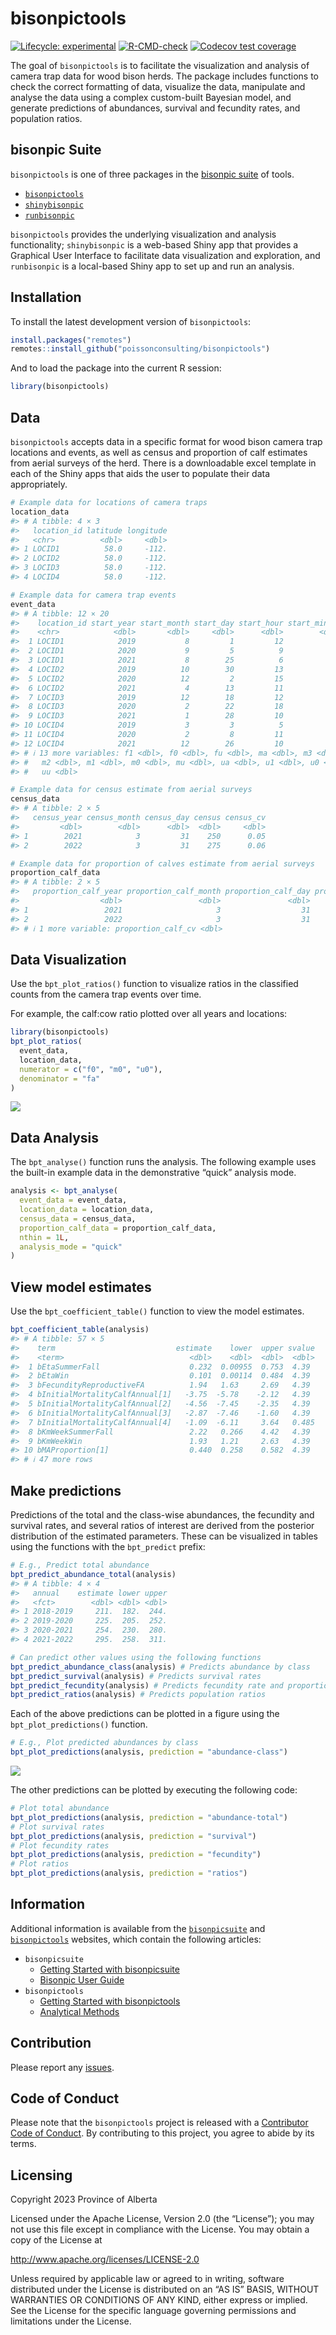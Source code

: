 
<!-- README.md is generated from README.Rmd. Please edit that file -->

# bisonpictools

<!-- badges: start -->

[![Lifecycle:
experimental](https://img.shields.io/badge/lifecycle-experimental-orange.svg)](https://lifecycle.r-lib.org/articles/stages.html#experimental)
[![R-CMD-check](https://github.com/poissonconsulting/bisonpictools/actions/workflows/R-CMD-check.yaml/badge.svg)](https://github.com/poissonconsulting/bisonpictools/actions/workflows/R-CMD-check.yaml)
[![Codecov test
coverage](https://codecov.io/gh/poissonconsulting/bisonpictools/graph/badge.svg)](https://app.codecov.io/gh/poissonconsulting/bisonpictools)
<!-- badges: end -->

The goal of `bisonpictools` is to facilitate the visualization and
analysis of camera trap data for wood bison herds. The package includes
functions to check the correct formatting of data, visualize the data,
manipulate and analyse the data using a complex custom-built Bayesian
model, and generate predictions of abundances, survival and fecundity
rates, and population ratios.

## bisonpic Suite

`bisonpictools` is one of three packages in the [bisonpic
suite](https://github.com/poissonconsulting/bisonpicsuite) of tools.

- [`bisonpictools`](https://github.com/poissonconsulting/bisonpictools)
- [`shinybisonpic`](https://github.com/poissonconsulting/shinybisonpic)
- [`runbisonpic`](https://github.com/poissonconsulting/runbisonpic)

`bisonpictools` provides the underlying visualization and analysis
functionality; `shinybisonpic` is a web-based Shiny app that provides a
Graphical User Interface to facilitate data visualization and
exploration, and `runbisonpic` is a local-based Shiny app to set up and
run an analysis.

## Installation

To install the latest development version of `bisonpictools`:

``` r
install.packages("remotes")
remotes::install_github("poissonconsulting/bisonpictools")
```

And to load the package into the current R session:

``` r
library(bisonpictools)
```

## Data

`bisonpictools` accepts data in a specific format for wood bison camera
trap locations and events, as well as census and proportion of calf
estimates from aerial surveys of the herd. There is a downloadable excel
template in each of the Shiny apps that aids the user to populate their
data appropriately.

``` r
# Example data for locations of camera traps
location_data
#> # A tibble: 4 × 3
#>   location_id latitude longitude
#>   <chr>          <dbl>     <dbl>
#> 1 LOCID1          58.0     -112.
#> 2 LOCID2          58.0     -112.
#> 3 LOCID3          58.0     -112.
#> 4 LOCID4          58.0     -112.
```

``` r
# Example data for camera trap events
event_data
#> # A tibble: 12 × 20
#>    location_id start_year start_month start_day start_hour start_minute    fa
#>    <chr>            <dbl>       <dbl>     <dbl>      <dbl>        <dbl> <dbl>
#>  1 LOCID1            2019           8         1         12           50     2
#>  2 LOCID1            2020           9         5          9           30     3
#>  3 LOCID1            2021           8        25          6           11     1
#>  4 LOCID2            2019          10        30         13           19     2
#>  5 LOCID2            2020          12         2         15           27    10
#>  6 LOCID2            2021           4        13         11           48     1
#>  7 LOCID3            2019          12        18         12           51     2
#>  8 LOCID3            2020           2        22         18            6     3
#>  9 LOCID3            2021           1        28         10           17     1
#> 10 LOCID4            2019           3         3          5           59     8
#> 11 LOCID4            2020           2         8         11           41    10
#> 12 LOCID4            2021          12        26         10           20     5
#> # ℹ 13 more variables: f1 <dbl>, f0 <dbl>, fu <dbl>, ma <dbl>, m3 <dbl>,
#> #   m2 <dbl>, m1 <dbl>, m0 <dbl>, mu <dbl>, ua <dbl>, u1 <dbl>, u0 <dbl>,
#> #   uu <dbl>
```

``` r
# Example data for census estimate from aerial surveys
census_data
#> # A tibble: 2 × 5
#>   census_year census_month census_day census census_cv
#>         <dbl>        <dbl>      <dbl>  <dbl>     <dbl>
#> 1        2021            3         31    250      0.05
#> 2        2022            3         31    275      0.06
```

``` r
# Example data for proportion of calves estimate from aerial surveys
proportion_calf_data
#> # A tibble: 2 × 5
#>   proportion_calf_year proportion_calf_month proportion_calf_day proportion_calf
#>                  <dbl>                 <dbl>               <dbl>           <dbl>
#> 1                 2021                     3                  31            0.2 
#> 2                 2022                     3                  31            0.15
#> # ℹ 1 more variable: proportion_calf_cv <dbl>
```

## Data Visualization

Use the `bpt_plot_ratios()` function to visualize ratios in the
classified counts from the camera trap events over time.

For example, the calf:cow ratio plotted over all years and locations:

``` r
library(bisonpictools)
bpt_plot_ratios(
  event_data,
  location_data,
  numerator = c("f0", "m0", "u0"),
  denominator = "fa"
)
```

![](man/figures/README-unnamed-chunk-8-1.png)<!-- -->

## Data Analysis

The `bpt_analyse()` function runs the analysis. The following example
uses the built-in example data in the demonstrative “quick” analysis
mode.

``` r
analysis <- bpt_analyse(
  event_data = event_data,
  location_data = location_data,
  census_data = census_data,
  proportion_calf_data = proportion_calf_data,
  nthin = 1L,
  analysis_mode = "quick"
)
```

## View model estimates

Use the `bpt_coefficient_table()` function to view the model estimates.

``` r
bpt_coefficient_table(analysis)
#> # A tibble: 57 × 5
#>    term                           estimate    lower  upper svalue
#>    <term>                            <dbl>    <dbl>  <dbl>  <dbl>
#>  1 bEtaSummerFall                    0.232  0.00955  0.753  4.39 
#>  2 bEtaWin                           0.101  0.00114  0.484  4.39 
#>  3 bFecundityReproductiveFA          1.94   1.63     2.69   4.39 
#>  4 bInitialMortalityCalfAnnual[1]   -3.75  -5.78    -2.12   4.39 
#>  5 bInitialMortalityCalfAnnual[2]   -4.56  -7.45    -2.35   4.39 
#>  6 bInitialMortalityCalfAnnual[3]   -2.87  -7.46    -1.60   4.39 
#>  7 bInitialMortalityCalfAnnual[4]   -1.09  -6.11     3.64   0.485
#>  8 bKmWeekSummerFall                 2.22   0.266    4.42   4.39 
#>  9 bKmWeekWin                        1.93   1.21     2.63   4.39 
#> 10 bMAProportion[1]                  0.440  0.258    0.582  4.39 
#> # ℹ 47 more rows
```

## Make predictions

Predictions of the total and the class-wise abundances, the fecundity
and survival rates, and several ratios of interest are derived from the
posterior distribution of the estimated parameters. These can be
visualized in tables using the functions with the `bpt_predict` prefix:

``` r
# E.g., Predict total abundance
bpt_predict_abundance_total(analysis)
#> # A tibble: 4 × 4
#>   annual    estimate lower upper
#>   <fct>        <dbl> <dbl> <dbl>
#> 1 2018-2019     211.  182.  244.
#> 2 2019-2020     225.  205.  252.
#> 3 2020-2021     254.  230.  280.
#> 4 2021-2022     295.  258.  311.
```

``` r
# Can predict other values using the following functions
bpt_predict_abundance_class(analysis) # Predicts abundance by class
bpt_predict_survival(analysis) # Predicts survival rates
bpt_predict_fecundity(analysis) # Predicts fecundity rate and proportion of reproductive cows
bpt_predict_ratios(analysis) # Predicts population ratios
```

Each of the above predictions can be plotted in a figure using the
`bpt_plot_predictions()` function.

``` r
# E.g., Plot predicted abundances by class
bpt_plot_predictions(analysis, prediction = "abundance-class")
```

![](man/figures/README-unnamed-chunk-14-1.png)<!-- -->

The other predictions can be plotted by executing the following code:

``` r
# Plot total abundance
bpt_plot_predictions(analysis, prediction = "abundance-total")
# Plot survival rates
bpt_plot_predictions(analysis, prediction = "survival")
# Plot fecundity rates
bpt_plot_predictions(analysis, prediction = "fecundity")
# Plot ratios
bpt_plot_predictions(analysis, prediction = "ratios")
```

## Information

Additional information is available from the
[`bisonpicsuite`](https://poissonconsulting.github.io/bisonpicsuite/)
and
[`bisonpictools`](https://poissonconsulting.github.io/bisonpictools/)
websites, which contain the following articles:

- `bisonpicsuite`
  - [Getting Started with
    bisonpicsuite](https://poissonconsulting.github.io/bisonpicsuite/articles/bisonpicsuite-getting-started.html)
  - [Bisonpic User
    Guide](https://poissonconsulting.github.io/bisonpicsuite/articles/bisonpic-user-guide.html)
- `bisonpictools`
  - [Getting Started with
    bisonpictools](https://poissonconsulting.github.io/bisonpictools/articles/bisonpictools-getting-started.html)
  - [Analytical
    Methods](https://poissonconsulting.github.io/bisonpictools/articles/bisonpic-methods.html)

## Contribution

Please report any
[issues](https://github.com/poissonconsulting/bisonpictools/issues).

## Code of Conduct

Please note that the `bisonpictools` project is released with a
[Contributor Code of
Conduct](https://www.contributor-covenant.org/version/2/1/code_of_conduct/).
By contributing to this project, you agree to abide by its terms.

## Licensing

Copyright 2023 Province of Alberta

Licensed under the Apache License, Version 2.0 (the “License”); you may
not use this file except in compliance with the License. You may obtain
a copy of the License at

<http://www.apache.org/licenses/LICENSE-2.0>

Unless required by applicable law or agreed to in writing, software
distributed under the License is distributed on an “AS IS” BASIS,
WITHOUT WARRANTIES OR CONDITIONS OF ANY KIND, either express or implied.
See the License for the specific language governing permissions and
limitations under the License.
